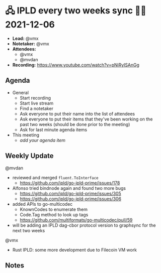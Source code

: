 # 🖧 IPLD every two weeks sync 🙌🏽 2021-12-06

- **Lead:** @vmx
- **Notetaker:** @vmx
- **Attendees:**
  - @vmx
  - @mvdan
- **Recording:** https://www.youtube.com/watch?v=pNiRyISAnGg

## Agenda

- General
  - Start recording
  - Start live stream
  - Find a notetaker
  - Ask everyone to put their name into the list of attendees
  - Ask everyone to put their items that they've been working on the past two weeks (should be done prior to the meeting)
  - Ask for last minute agenda items
- This meeting
  - _add your agenda item_


## Weekly Update

@mvdan
 - reviewed and merged `fluent.ToInterface`
     - https://github.com/ipld/go-ipld-prime/issues/178
 - Alfonso tried bindnode again and found two more bugs
     - https://github.com/ipld/go-ipld-prime/issues/305
     - https://github.com/ipld/go-ipld-prime/issues/306
 - added APIs to go-multicodec
     - KnownCodes to enumerate them
     - Code.Tag method to look up tags
     - https://github.com/multiformats/go-multicodec/pull/59
 - will be adding an IPLD dag-cbor protocol version to graphsync for the next two weeks

@vmx
 - Rust IPLD: some more development due to Filecoin VM work


## Notes

<!-- After each call, the notetaker submits a PR to https://github.com/ipld/team-mgmt to store the notes on the meeting-notes folder -->

